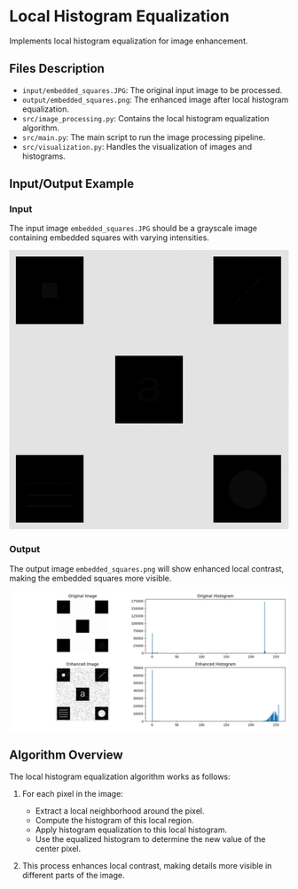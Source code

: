 # Local Histogram Equalization 

Implements local histogram equalization for image enhancement.

## Files Description

- `input/embedded_squares.JPG`: The original input image to be processed.
- `output/embedded_squares.png`: The enhanced image after local histogram equalization.
- `src/image_processing.py`: Contains the local histogram equalization algorithm.
- `src/main.py`: The main script to run the image processing pipeline.
- `src/visualization.py`: Handles the visualization of images and histograms.


## Input/Output Example

### Input
The input image `embedded_squares.JPG` should be a grayscale image containing embedded squares with varying intensities.

![embedded_squares.JPG](input%2Fembedded_squares.JPG)

### Output
The output image `embedded_squares.png` will show enhanced local contrast, making the embedded squares more visible.

![embedded_squares.png](output%2Fembedded_squares.png)

## Algorithm Overview

The local histogram equalization algorithm works as follows:

1. For each pixel in the image:
    - Extract a local neighborhood around the pixel.
    - Compute the histogram of this local region.
    - Apply histogram equalization to this local histogram.
    - Use the equalized histogram to determine the new value of the center pixel.

2. This process enhances local contrast, making details more visible in different parts of the image.

